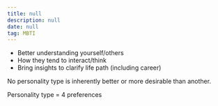 ```yaml
---
title: null
description: null
date: null
tag: MBTI
---
```


- Better understanding yourself/others
- How they tend to interact/think
- Bring insights to clarify life path (including career)

No personality type is inherently better or more desirable than another.

Personality type = 4 preferences
